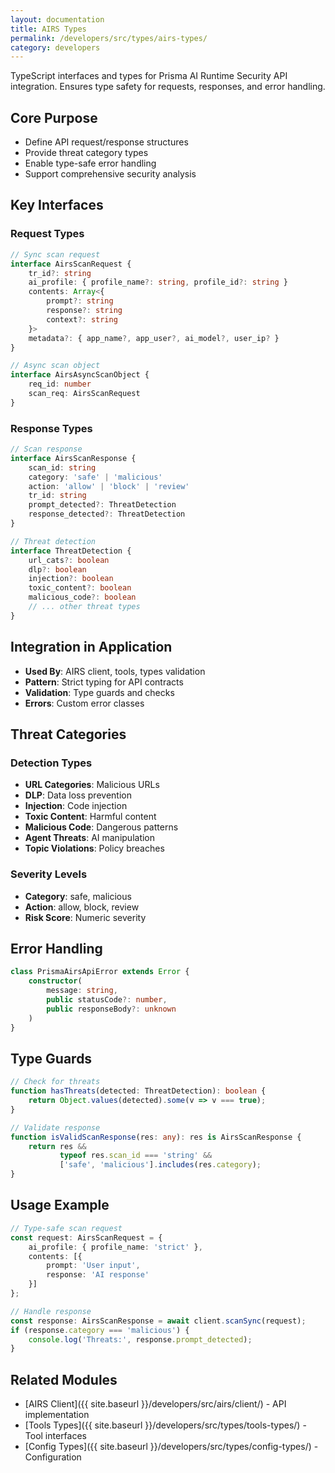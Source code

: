 ```yaml
---
layout: documentation
title: AIRS Types
permalink: /developers/src/types/airs-types/
category: developers
---
```


TypeScript interfaces and types for Prisma AI Runtime Security API integration. Ensures type safety for requests, responses, and error handling.

## Core Purpose

- Define API request/response structures
- Provide threat category types
- Enable type-safe error handling
- Support comprehensive security analysis

## Key Interfaces

### Request Types

```typescript
// Sync scan request
interface AirsScanRequest {
    tr_id?: string
    ai_profile: { profile_name?: string, profile_id?: string }
    contents: Array<{
        prompt?: string
        response?: string
        context?: string
    }>
    metadata?: { app_name?, app_user?, ai_model?, user_ip? }
}

// Async scan object
interface AirsAsyncScanObject {
    req_id: number
    scan_req: AirsScanRequest
}
```

### Response Types

```typescript
// Scan response
interface AirsScanResponse {
    scan_id: string
    category: 'safe' | 'malicious'
    action: 'allow' | 'block' | 'review'
    tr_id: string
    prompt_detected?: ThreatDetection
    response_detected?: ThreatDetection
}

// Threat detection
interface ThreatDetection {
    url_cats?: boolean
    dlp?: boolean
    injection?: boolean
    toxic_content?: boolean
    malicious_code?: boolean
    // ... other threat types
}
```

## Integration in Application

- **Used By**: AIRS client, tools, types validation
- **Pattern**: Strict typing for API contracts
- **Validation**: Type guards and checks
- **Errors**: Custom error classes

## Threat Categories

### Detection Types

- **URL Categories**: Malicious URLs
- **DLP**: Data loss prevention
- **Injection**: Code injection
- **Toxic Content**: Harmful content
- **Malicious Code**: Dangerous patterns
- **Agent Threats**: AI manipulation
- **Topic Violations**: Policy breaches

### Severity Levels

- **Category**: safe, malicious
- **Action**: allow, block, review
- **Risk Score**: Numeric severity

## Error Handling

```typescript
class PrismaAirsApiError extends Error {
    constructor(
        message: string,
        public statusCode?: number,
        public responseBody?: unknown
    )
}
```

## Type Guards

```typescript
// Check for threats
function hasThreats(detected: ThreatDetection): boolean {
    return Object.values(detected).some(v => v === true);
}

// Validate response
function isValidScanResponse(res: any): res is AirsScanResponse {
    return res && 
           typeof res.scan_id === 'string' &&
           ['safe', 'malicious'].includes(res.category);
}
```

## Usage Example

```typescript
// Type-safe scan request
const request: AirsScanRequest = {
    ai_profile: { profile_name: 'strict' },
    contents: [{
        prompt: 'User input',
        response: 'AI response'
    }]
};

// Handle response
const response: AirsScanResponse = await client.scanSync(request);
if (response.category === 'malicious') {
    console.log('Threats:', response.prompt_detected);
}
```

## Related Modules

- [AIRS Client]({{ site.baseurl }}/developers/src/airs/client/) - API implementation
- [Tools Types]({{ site.baseurl }}/developers/src/types/tools-types/) - Tool interfaces
- [Config Types]({{ site.baseurl }}/developers/src/types/config-types/) - Configuration
